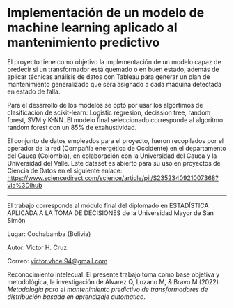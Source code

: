# Implementación de un modelo de machine learning aplicado al mantenimiento predictivo 

El proyecto tiene como objetivo la implementación de un modelo capaz de predecir si un transformador está quemado o en buen estado, además de aplicar técnicas análisis de datos con Tableau para generar un plan de mantenimiento generalizado que será asignado a cada máquina detectada en estado de falla.

Para el desarrollo de los modelos se optó por usar los algortimos de clasificación de scikit-learn: Logistic regresion, decission tree, random forest, SVM y K-NN. El modelo final seleccionado corresponde al algoritmo random forest con un 85% de exahustividad.

El conjunto de datos empleados para el proyecto, fueron recopilados por el operador de la red (Compañía energética de Occidente) en el departamento del Cauca (Colombia), en colaboración con la Universidad del Cauca y la Universidad del Valle. Este dataset es abierto para su uso en proyectos de Ciencia de Datos en el siguiente enlace: https://www.sciencedirect.com/science/article/pii/S2352340921007368?via%3Dihub

______

El trabajo corresponde al módulo final del diplomado en ESTADÍSTICA APLICADA A LA TOMA DE DECISIONES de la Universidad Mayor de San Simón 

Lugar: Cochabamba (Bolivia)

Autor: Victor H. Cruz.

Correo: victor.vhce.94@gmail.com

Reconocimiento intelecual: El presente trabajo toma como base objetiva y metodológica, la investigación de Alvarez Q, Lozano M, & Bravo M (2022). *Metodología para el mantenimiento predictivo de transformadores de distribución basada en aprendizaje automático*. 


